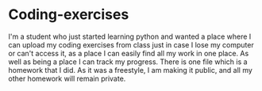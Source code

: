 # Coding-exercises
I'm a student who just started learning python and wanted a place where I can upload my coding exercises from class just in case I lose my computer or can't access it, as a place I can easily find all my work in one place. As well as being a place I can track my progress.
There is one file which is a homework that I did. As it was a freestyle, I am making it public, and all my other homework will remain private.
